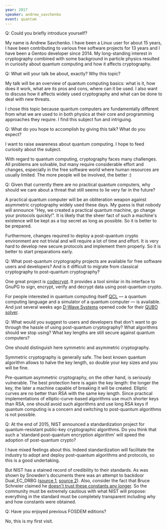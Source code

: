 ```yaml
---
year: 2017
speaker: andrew_savchenko
event: quantum
---
```


Q: Could you briefly introduce yourself?

My name is Andrew Savchenko. I have been a Linux user for about 15 years,
I have been contributing to various free software projects for 13 years and I have been
a Gentoo developer since 2014. My long-standing interest in
cryptography combined with some background in particle physics
resulted in curiosity about quantum computing and how it affects
cryptography.

Q: What will your talk be about, exactly? Why this topic?

My talk will be an overview of quantum computing basics: what is
it, how does it work, what are its pros and cons, where can it be used.
I also want to discuss how it affects widely used cryptography and
what can be done to deal with new threats.

I chose this topic because quantum computers are fundamentally
different from what we are used to in both physics at their core
and programming approaches they require. I find this subject fun
and intriguing.

Q: What do you hope to accomplish by giving this talk? What do you expect?

I want to raise awareness about quantum computing. I hope to feed
curiosity about the subject.

With regard to quantum computing, cryptography faces many challenges.
All problems are solvable, but many require considerable effort and
changes, especially in the free software world where human
resources are usually limited. The more people will be involved,
the better :)

Q: Given that currently there are no practical quantum computers, why should we care about a threat that still seems to lie very far in the future?

A practical quantum computer will be an obliteration weapon against
asymmetric cryptography widely used these days. My guess is that
nobody will announce "Hey, we created a practical quantum machine, go
change your protocols quickly!". It is likely that the sheer fact of
such a machine's existence will be kept as a top secret as long as
possible. So it is better to be prepared.

Furthermore, changes required to deploy a post-quantum crypto
environment are not trivial and will require a lot of time and
effort. It is very hard to develop new secure protocols and
implement them properly. So it is better to start preparations
early.

Q: What post-quantum cryptography projects are available for free software users and developers? And is it difficult to migrate from classical cryptography to post-quantum cryptography?

One great project is [codecrypt](http://e-x-a.org/codecrypt/). It provides a tool
similar in its interface to GnuPG to sign, encrypt, verify and
decrypt data using post-quantum crypto.

For people interested in quantum computing itself [QCL](http://tph.tuwien.ac.at/~oemer/qcl.html) — a
quantum computing language and a simulator of a quantum computer —
is available. And just several weeks ago [D-Wave Systems](http://www.dwavesys.com/) opened code for
their [QUBO solver](https://github.com/dwavesystems/qbsolv).

Q: What would you suggest to users and developers that don't want to go through the hassle of using post-quantum cryptography? What algorithms should we stop using? What key lengths are still secure against quantum computers?

One should distinguish here symmetric and asymmetric cryptography.

Symmetric cryptography is generally safe. The best known quantum algorithm allows to halve the key length, so double your key sizes and you will be fine.

Pre-quantum asymmetric cryptography, on the other hand, is seriously vulnerable. The
best protection here is again the key length: the longer the key,
the later a machine capable of breaking it will be created. Elliptic
curves are no better than RSA with the same key length. Since practical
implementations of elliptic-curve-based algorithms use much
shorter keys than RSA, one should avoid such algorithms and use
long RSA keys if quantum computing is a concern and switching to
post-quantum algorithms is not possible.

Q: At the end of 2015, NIST announced a standardization project for quantum-resistant public-key cryptographic algorithms. Do you think that such a 'standard post-quantum encryption algorithm' will speed the adoption of post-quantum crypto?

I have mixed feelings about this. Indeed standardization will facilitate the industry to adopt and deploy post-quantum algorithms and protocols, so this is a good undertaking.

But NIST has a stained record of credibility to their standards. As
was shown by Snowden's documents there was an attempt to backdoor
Dual_EC_DRBG ([source 1](https://www.theguardian.com/world/2013/sep/05/nsa-gchq-encryption-codes-security), [source 2](https://bits.blogs.nytimes.com/2013/09/10/government-announces-steps-to-restore-confidence-on-encryption-standards/?_r=0)). Also, consider the fact that Bruce Schneier claimed he [doesn't trust these constants any longer](https://www.schneier.com/blog/archives/2013/09/the_nsa_is_brea.html#c1675929). So the community must be extremely cautious
with what NIST will propose: everything in the standard must be
completely transparent including why and how constants were
obtained.

Q: Have you enjoyed previous FOSDEM editions?

No, this is my first visit.
